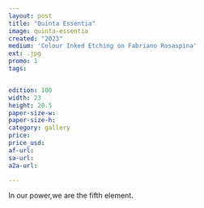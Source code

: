 ```yaml
---
layout: post
title: "Quinta Essentia"
image: quinta-essentia
created: "2023"
medium: 'Colour Inked Etching on Fabriano Rosaspina'
ext: .jpg
promo: 1
tags:


edition: 100
width: 23
height: 20.5
paper-size-w: 
paper-size-h: 
category: gallery
price: 
price_usd: 
af-url: 
sa-url: 
a2a-url: 

---
```


In our power,we are the fifth element.